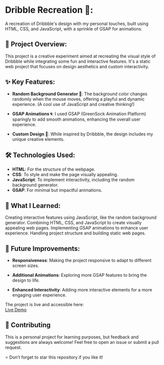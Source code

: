 # Dribble Recreation 🎨:
A recreation of Dribbble's design with my personal touches, built using HTML, CSS, and JavaScript, with a sprinkle of GSAP for animations.

## 🚀 Project Overview:
This project is a creative experiment aimed at recreating the visual style of Dribbble while integrating some fun and interactive features. It's a static web project that focuses on design aesthetics and custom interactivity.

## ✨ Key Features:
- **Random Background Generator 🎲**:
The background color changes randomly when the mouse moves, offering a playful and dynamic experience.
(A cool use of JavaScript and creative thinking!)

- **GSAP Animations 🌀**:
I used GSAP (GreenSock Animation Platform) sparingly to add smooth animations, enhancing the overall user experience.

- **Custom Design 🎨**:
While inspired by Dribbble, the design includes my unique creative elements.

## 🛠️ Technologies Used:
- **HTML**: For the structure of the webpage.
- **CSS**: To style and make the page visually appealing.
- **JavaScript**: To implement interactivity, including the random background generator.
- **GSAP**: For minimal but impactful animations.

## 🧠 What I Learned:
Creating interactive features using JavaScript, like the random background generator.
Combining HTML, CSS, and JavaScript to create visually appealing web pages.
Implementing GSAP animations to enhance user experience.
Handling project structure and building static web pages.

## 🚧 Future Improvements:
- **Responsiveness**: Making the project responsive to adapt to different screen sizes.

- **Additional Animations**: Exploring more GSAP features to bring the design to life.

- **Enhanced Interactivity**: Adding more interactive elements for a more engaging user experience.

The project is live and accessible here:  
[Live Demo]( https://ziasani.github.io/Dribbble-Clone/)  

## 🤝 Contributing
This is a personal project for learning purposes, but feedback and suggestions are always welcome! Feel free to open an issue or submit a pull request.

⭐ Don’t forget to star this repository if you like it!

